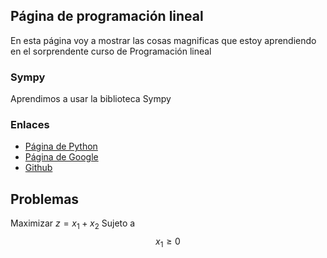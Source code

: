 <script src='https://cdnjs.cloudflare.com/ajax/libs/mathjax/2.7.5/MathJax.js?config=TeX-MML-AM_CHTML' async></script>

## Página de programación lineal

En esta página voy a mostrar las cosas magnificas que estoy aprendiendo en el sorprendente curso de Programación lineal

### Sympy

Aprendimos a usar la biblioteca Sympy

### Enlaces

- [Página de Python](https://www.python.org/)
- [Página de Google](https://www.google.com/)
- [Github](https://www.github.com)

## Problemas

Maximizar $z=x_1+x_2$ Sujeto a $$x_1\geq 0$$